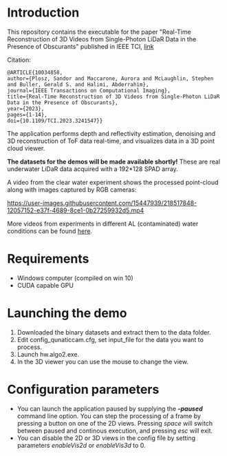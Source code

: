 # Introduction
This repository contains the executable for the paper "Real-Time Reconstruction of 3D Videos from Single-Photon LiDaR Data in the Presence of Obscurants" published in IEEE TCI, [link](https://ieeexplore.ieee.org/document/10034858)

Citation:

    @ARTICLE{10034858,
    author={Plosz, Sandor and Maccarone, Aurora and McLaughlin, Stephen and Buller, Gerald S. and Halimi, Abderrahim},
    journal={IEEE Transactions on Computational Imaging}, 
    title={Real-Time Reconstruction of 3D Videos from Single-Photon LiDaR Data in the Presence of Obscurants}, 
    year={2023},
    pages={1-14},
    doi={10.1109/TCI.2023.3241547}}

The application performs depth and reflectivity estimation, denoising and 3D reconstruction of ToF data real-time, and visualizes data in a 3D point cloud viewer.

**The datasets for the demos will be made available shortly!** These are real underwater LiDaR data acquired with a 192*128 SPAD array.

A video from the clear water experiment shows the processed point-cloud along with images captured by RGB cameras:

https://user-images.githubusercontent.com/15447939/218517848-12057152-e37f-4689-8ce1-0b27259932d5.mp4

More videos from experiments in different AL (contaminated) water conditions can be found [here](https://www.dropbox.com/home/fast_denoiser_videos).

# Requirements
- Windows computer (compiled on win 10)
- CUDA capable GPU

# Launching the demo
1. Downloaded the binary datasets and extract them to the data folder.
1. Edit config_qunaticcam.cfg, set input_file for the data you want to process.
2. Launch hw.algo2.exe.
3. In the 3D viewer you can use the mouse to change the view.

# Configuration parameters
- You can launch the application paused by supplying the ***-paused*** command line option. You can step the processing of a frame by pressing a button on one of the 2D views. Pressing *space* will switch between paused and continous execution, and pressing *esc* will exit.
- You can disable the 2D or 3D views in the config file by setting parameters *enableVis2d* or *enableVis3d* to 0.
